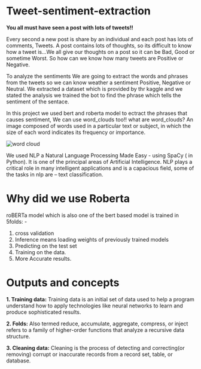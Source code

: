 # Tweet-sentiment-extraction
**You all must have seen a post with lots of tweets!!** 

Every second a new post is share by an individual and each post has lots of comments, Tweets. A post contains lots of thoughts, so its difficult to know how a tweet is...We all give our thoughts on a post so it can be Bad, Good or sometime Worst. So how can we know how many tweets are Positive or Negative.

To analyze the sentiments We are going to extract the words and phrases from the tweets so we can know weather a sentiment Positive, Negative or Neutral. We extracted a dataset which is provided by thr kaggle and we stated the analysis we trained the bot to find the phrase which tells the sentiment of the sentace. 

In this project we used bert and roberta model to ectract the phrases that causes sentiment, We can use word_clouds too!! what are word_clouds? An image composed of words used in a particular text or subject, in which the size of each word indicates its frequency or importance.

<img src="https://static.wixstatic.com/media/9d160b_51fcc687d5ae4b738709a50e5d29b9af~mv2.png/v1/fill/w_1038,h_335,al_c,lg_1/9d160b_51fcc687d5ae4b738709a50e5d29b9af~mv2.png" alt="word cloud">

We used NLP a Natural Language Processing Made Easy - using SpaCy ( in Python).
It is one of the principal areas of Artificial Intelligence. NLP plays a critical role in many intelligent applications and is a capacious field, some of the tasks in nlp are – text classification.

# Why did we use Roberta
roBERTa model which is also one of the bert based model is trained in 5folds: -
1. cross validation
2. Inference means loading weights of previously trained models
3. Predicting on the test set
4. Training on the data.
5. More Accurate results.

# Outputs and concepts
**1. Training data:**
Training data is an initial set of data used to help a program understand how to apply technologies like neural networks to learn and produce sophisticated results.

**2. Folds:**
Also termed reduce, accumulate, aggregate, compress, or inject refers to a family of higher-order functions that analyze a recursive data structure.

**3. Cleaning data:**
Cleaning is the process of detecting and correcting(or removing) corrupt or inaccurate records from a record set, table, or database.

